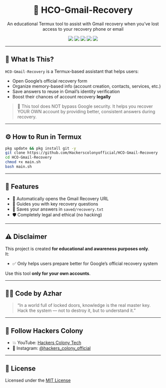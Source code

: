 <h1 align="center">🔐 HCO-Gmail-Recovery</h1>
<p align="center">An educational Termux tool to assist with Gmail recovery when you’ve lost access to your recovery phone or email</p>

<p align="center">
  <img src="https://img.shields.io/github/license/Hackerscolonyofficial/HCO-Gmail-Recovery?style=for-the-badge">
  <img src="https://img.shields.io/github/stars/Hackerscolonyofficial/HCO-Gmail-Recovery?style=for-the-badge">
  <img src="https://img.shields.io/github/forks/Hackerscolonyofficial/HCO-Gmail-Recovery?style=for-the-badge">
  <img src="https://img.shields.io/badge/Made%20for-Termux-green?style=for-the-badge">
  <img src="https://img.shields.io/badge/Use-Ethically-red?style=for-the-badge">
</p>

---

## 📘 What Is This?
`HCO-Gmail-Recovery` is a Termux-based assistant that helps users:
- Open Google’s official recovery form
- Organize memory-based info (account creation, contacts, services, etc.)
- Save answers to reuse in Gmail’s identity verification
- Boost their chances of account recovery **legally**

> 🧠 This tool does NOT bypass Google security. It helps you recover YOUR OWN account by providing better, consistent answers during recovery.

---

## ⚙️ How to Run in Termux

```bash
pkg update && pkg install git -y
git clone https://github.com/Hackerscolonyofficial/HCO-Gmail-Recovery
cd HCO-Gmail-Recovery
chmod +x main.sh
bash main.sh
```

---

## 🧾 Features
- 🔗 Automatically opens the Gmail Recovery URL
- 🧠 Guides you with key recovery questions
- 💾 Saves your answers in `saved/recovery.txt`
- 🛡️ Completely legal and ethical (no hacking)

---

## ⚠️ Disclaimer

This project is created **for educational and awareness purposes only**.  
It:
- ✅ Only helps users prepare better for Google’s official recovery system

Use this tool **only for your own accounts**.

---

## 🧑‍💻 Code by Azhar
> “In a world full of locked doors, knowledge is the real master key.  
> Hack the system — not to destroy it, but to understand it.”

---

## 📢 Follow Hackers Colony
- 💥 YouTube: [Hackers Colony Tech](https://youtube.com/@hackers_colony_tech?si=pvdCWZggTIuGb0ya)
- 📸 Instagram: [@hackers_colony_official](https://instagram.com/hackers_colony_official)

---

## 🪪 License
Licensed under the [MIT License](LICENSE)
